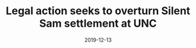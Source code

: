 ---
date: 2019-12-13
title: Legal action seeks to overturn Silent Sam settlement at UNC
source: Washington Post
link: https://www.washingtonpost.com/education/2019/12/13/lawsuit-seeks-overturn-silent-sam-settlement-unc/
cases:
 - shamsettlement
tags:
 - lawcom
 - sturges
 - stone
---